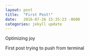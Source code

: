 ```yaml
---
layout: post
title:  "First Post!"
date:   2016-07-26 15:35:23 -0600
categories: jekyll update
---
```


Optimizing joy

First post trying to push from terminal 